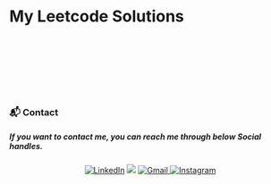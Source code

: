 # My Leetcode Solutions



<br></br>
<br></br>
<br></br>



<h3>📬 Contact</h3>

##### If you want to contact me, you can reach me through below Social handles.

<div align="center">

<a  href="https://www.linkedin.com/in/geekblower/" target="_blank"><img alt="LinkedIn" src="https://img.shields.io/badge/linkedin%20-%230077B5.svg?&style=for-the-badge&logo=linkedin&logoColor=white" /></a>
<a href="https://twitter.com/geekblower/" target="_blank"><img src="https://img.shields.io/badge/twitter-%2300acee.svg?&style=for-the-badge&logo=twitter&logoColor=white&alt=twitter" /></a>
<a href="mailto:akashgautam36615.std@gmail.com"><img  alt="Gmail" src="https://img.shields.io/badge/Gmail-D14836?style=for-the-badge&logo=gmail&logoColor=white" />
<a href="https://instagram.com/geekblower/"><img  alt="Instagram" src="https://img.shields.io/badge/Instagram-F800A6?style=for-the-badge&logo=instagram&logoColor=white" />

</div>
